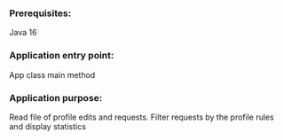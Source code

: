 ### Prerequisites:
Java 16

### Application entry point:
App class main method

### Application purpose:
Read file of profile edits and requests. Filter requests by the profile rules and display statistics